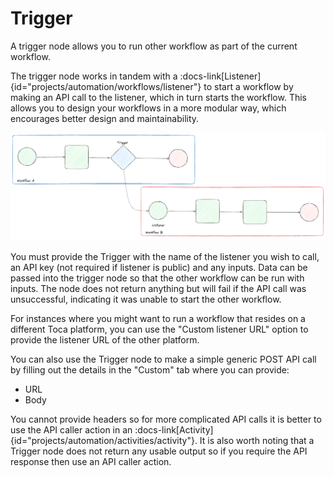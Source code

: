# Trigger

A trigger node allows you to run other workflow as part of the current workflow.

The trigger node works in tandem with a :docs-link[Listener]{id="projects/automation/workflows/listener"} to start a workflow by making an API call to the listener, which in turn starts the workflow. This allows you to design your workflows in a more modular way, which encourages better design and maintainability.

![Trigger Diagram](/src/assets/trigger_diagram.png)

You must provide the Trigger with the name of the listener you wish to call, an API key (not required if listener is public) and any inputs.
Data can be passed into the trigger node so that the other workflow can be run with inputs.
The node does not return anything but will fail if the API call was unsuccessful, indicating it was unable to start the other workflow.

For instances where you might want to run a workflow that resides on a different Toca platform, you can use the "Custom listener URL" option to provide the listener URL of the other platform.

You can also use the Trigger node to make a simple generic POST API call by filling out the details in the "Custom" tab where you can provide:
- URL 
- Body

You cannot provide headers so for more complicated API calls it is better to use the API caller action in an :docs-link[Activity]{id="projects/automation/activities/activity"}. It is also worth noting that a Trigger node does not return any usable output so if you require the API response then use an API caller action.
